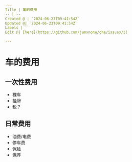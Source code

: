 ```yaml
---
Title | 车的费用
-- | --
Created @ | `2024-06-23T09:41:54Z`
Updated @| `2024-06-23T09:41:54Z`
Labels | ``
Edit @| [here](https://github.com/junxnone/che/issues/3)

---
```

# 车的费用

## 一次性费用
- 裸车
- 挂牌
- 税？

## 日常费用

- 油费/电费
- 停车费
- 保险
- 保养

